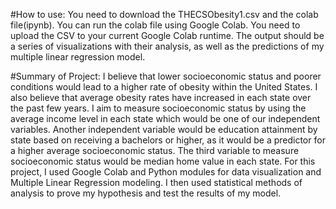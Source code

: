 #How to use: You need to download the THECSObesity1.csv and the colab file(ipynb). You can run the colab file using Google Colab. You need to upload the CSV to your current Google Colab runtime. The output should be a series of visualizations with their analysis, as well as the predictions of my multiple linear regression model. 

#Summary of Project:
I believe that lower socioeconomic status and poorer conditions would lead to a higher rate of obesity within the United States. I also believe that average obesity rates have increased in each state over the past few years. I aim to measure socioeconomic status by using the average income level in each state which would be one of our  independent variables. Another independent variable would be education attainment by state based on receiving a bachelors or higher, as it would be a predictor for a higher average socioeconomic status. The third variable to measure socioeconomic status would be median home value in each state. For this project, I used Google Colab and Python modules for data visualization and Multiple Linear Regression modeling. I then used statistical methods of analysis to prove my hypothesis and test the results of my model. 
